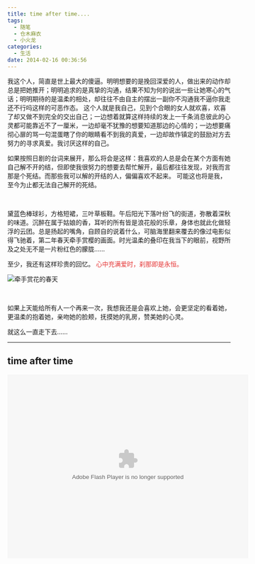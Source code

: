 ```yaml
---
title: time after time....
tags:
  - 随笔
  - 仓木麻衣
  - 小火龙
categories:
  - 生活
date: 2014-02-16 00:36:56
---
```

我这个人，简直是世上最大的傻逼。明明想要的是挽回深爱的人，做出来的动作却总是把她推开；明明追求的是真挚的沟通，结果不知为何的说出一些让她寒心的气话；明明期待的是温柔的相处，却往往不由自主的摆出一副你不沟通我不逼你我走还不行吗这样的可恶作态。 这个人就是我自己，见到个合眼的女人就欢喜，欢喜了却又做不到完全的交出自己；一边想着就算这样持续的发上一千条消息彼此的心灵都可能靠近不了一厘米，一边却毫不犹豫的想要知道那边的心情的；一边想要痛彻心扉的骂一句混蛋瞎了你的眼睛看不到我的真爱，一边却故作镇定的鼓励对方去努力的寻求真爱。我讨厌这样的自己。

如果按照日剧的台词来展开，那么将会是这样：我喜欢的人总是会在某个方面有她自己解不开的结，但即使我很努力的想要去帮忙解开，最后都往往发现，对我而言那是个死结。而那些我可以解的开结的人，偏偏喜欢不起来。 可能这也将是我，至今为止都无法自己解开的死结。

<!--more-->

<br>

黛蓝色棒球衫，方格短裙，三叶草板鞋。午后阳光下落叶纷飞的街道，弥散着深秋的味道。沉醉在属于姑娘的香，耳听的所有皆是浪花般的乐章，身体也就此化做轻浮的云团。总是扬起的嘴角，自顾自的说着什么，可脑海里翻来覆去的像过电影似得飞驰着，第二年春天牵手赏樱的画面。时光温柔的叠印在我当下的眼前，视野所及之处无不是一片粉红色的朦胧……

至少，我还有这样珍贵的回忆。<span style="color:#E53333;"> 心中充满爱时，刹那即是永恒。</span>

![牵手赏花的春天](http://7xr6h2.com1.z0.glb.clouddn.com/miaosu-5cm.jpg)

<br>

如果上天能给所有人一个再来一次，我想我还是会喜欢上她，会更坚定的看着她，更温柔的抱着她，亲吻她的脸颊，抚摸她的乳房，赞美她的心灵。

就这么一直走下去……

---

## **time after time**

<embed height="415" width="544" quality="high" allowfullscreen="true" type="application/x-shockwave-flash" src="http://static.hdslb.com/miniloader.swf" flashvars="aid=944029&page=1" pluginspage="http://www.adobe.com/shockwave/download/download.cgi?P1_Prod_Version=ShockwaveFlash"></embed>